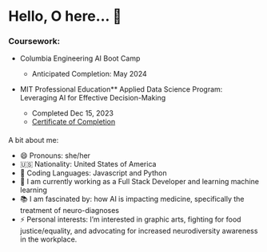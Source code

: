 # Hello, O here...  👋

### Coursework:
- Columbia Engineering AI Boot Camp
  - Anticipated Completion: May 2024
    
- MIT Professional Education** Applied Data Science Program: Leveraging AI for Effective Decision-Making
  - Completed Dec 15, 2023
  - [Certificate of Completion](https://credentials.professional.mit.edu/20a50f32-d7f7-443a-ab01-9231943c4de7)
  

####
A bit about me:

- 😄 Pronouns: she/her
-  🇺🇸 Nationality: United States of America
- 🔭 Coding Languages: Javascript and Python
- 🌱 I am currently working as a Full Stack Developer and learning machine learning
- :books: I am fascinated by: how AI is impacting medicine, specifically the treatment of neuro-diagnoses 
- ⚡ Personal interests:  I’m interested in graphic arts, fighting for food justice/equality, and advocating for increased neurodiversity awareness in the workplace.






<!--
**osita-igwe/osita-igwe** is a ✨ _special_ ✨ repository because its `README.md` (this file) appears on your GitHub profile.

Here are some ideas to get you started:

-  I’m currently working on ...
- 🌱 I’m currently learning ...
- 👯 I’m looking to collaborate on ...
- 🤔 I’m looking for help with ...
- 💬 Ask me about ...
- 📫 How to reach me: ...
- 😄 Pronouns: ...
-  Fun fact: ...
-->

